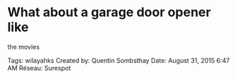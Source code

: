 # What about a garage door opener like
the movies

Tags: wilayahks
Created by: Quentin Sombsthay
Date: August 31, 2015 6:47 AM
Réseau: Surespot